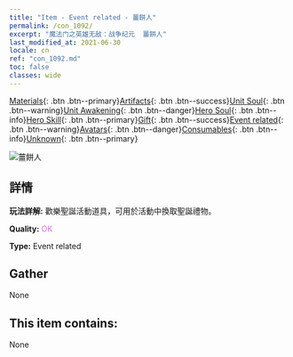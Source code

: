 ```yaml
---
title: "Item - Event related - 薑餅人"
permalink: /con_1092/
excerpt: "魔法门之英雄无敌：战争纪元  薑餅人"
last_modified_at: 2021-06-30
locale: cn
ref: "con_1092.md"
toc: false
classes: wide
---
```

 [Materials](/ItemsCN/){: .btn .btn--primary}[Artifacts](/ItemsCN/Artifacts/){: .btn .btn--success}[Unit Soul](/ItemsCN/UnitSoul/){: .btn .btn--warning}[Unit Awakening](/ItemsCN/UnitAwakening/){: .btn .btn--danger}[Hero Soul](/ItemsCN/HeroSoul/){: .btn .btn--info}[Hero Skill](/ItemsCN/HeroSkill/){: .btn .btn--primary}[Gift](/ItemsCN/Gift/){: .btn .btn--success}[Event related](/ItemsCN/Events/){: .btn .btn--warning}[Avatars](/ItemsCN/Avatars/){: .btn .btn--danger}[Consumables](/ItemsCN/Consumables/){: .btn .btn--info}[Unknown](/ItemsCN/Unknown/){: .btn .btn--primary}

 ![薑餅人](/images/t/i_690018.png)

## 詳情
 **玩法詳解:** 歡樂聖誕活動道具，可用於活動中換取聖誕禮物。

 **Quality:** <span style="color: #DA70D6">OK</span>

 **Type:** Event related

## Gather

  None

## This item contains:

  None

